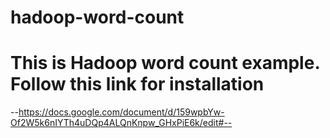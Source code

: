 hadoop-word-count
=================
# This is Hadoop word count example. Follow this link for installation
--https://docs.google.com/document/d/159wpbYw-Of2W5k6nIYTh4uDQp4ALQnKnpw_GHxPiE6k/edit#-- 
